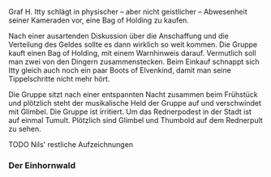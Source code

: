 Graf H. Itty schlägt in physischer – aber nicht geistlicher – Abwesenheit seiner Kameraden vor, eine Bag of Holding zu kaufen.

Nach einer ausartenden Diskussion über die Anschaffung und die Verteilung des Geldes sollte es dann wirklich so weit kommen. Die Gruppe kauft einen Bag of Holding, mit einem Warnhinweis darauf. Vermutlich soll man zwei von den Dingern zusammenstecken. Beim Einkauf schnappt sich Itty gleich auch noch ein paar Boots of Elvenkind, damit man seine Tippelschritte nicht mehr hört. 

Die Gruppe sitzt nach einer entspannten Nacht zusammen beim Frühstück und plötzlich steht der musikalische Held der Gruppe auf und verschwindet mit Glimbel. Die Gruppe ist irritiert. Um das Rednerpodest in der Stadt ist auf einmal Tumult. Plötzlich sind Glimbel und Thumbold auf dem Rednerpult zu sehen. 

<span class="todo">TODO</span> Nils' restliche Aufzeichnungen

### Der Einhornwald